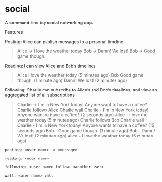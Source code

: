 # social
A command-line toy social networking app.

Features

Posting: Alice can publish messages to a personal timeline
> Alice -> I love the weather today
> Bob -> Damn! We lost!
> Bob -> Good game though.

Reading: I can view Alice and Bob’s timelines
> Alice
I love the weather today (5 minutes ago)
> Bob
Good game though. (1 minute ago)
Damn! We lost! (2 minutes ago)

Following: Charlie can subscribe to Alice’s and Bob’s timelines, and view an aggregated list of all subscriptions
> Charlie -> I'm in New York today! Anyone want to have a coffee?
> Charlie follows Alice
> Charlie wall
Charlie - I'm in New York today! Anyone want to have a coffee? (2 seconds ago)
Alice - I love the weather today (5 minutes ago)
> Charlie follows Bob
> Charlie wall
Charlie - I'm in New York today! Anyone wants to have a coffee? (15 seconds ago)
Bob - Good game though. (1 minute ago)
Bob - Damn! We lost! (2 minutes ago)
Alice - I love the weather today (5 minutes ago)


    posting: <user name> -> <message>

    reading: <user name>

    following: <user name> follows <another user>

    wall: <user name> wall
